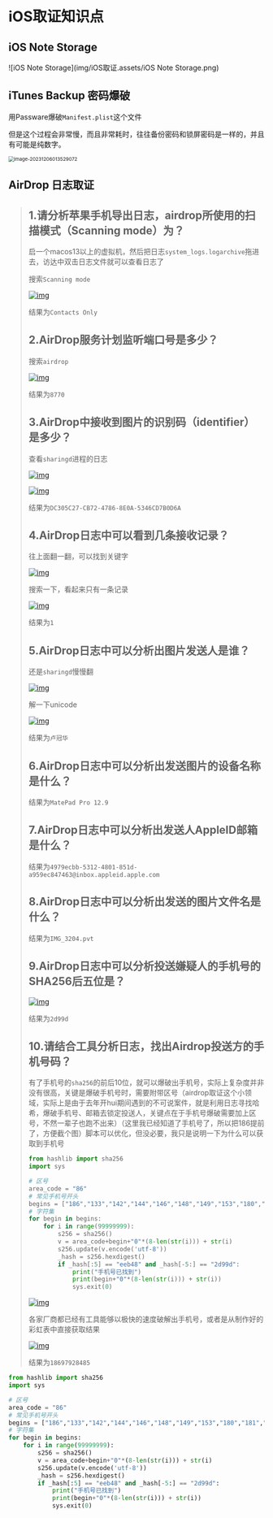 # iOS取证知识点

## iOS Note Storage

![iOS Note Storage](img/iOS取证.assets/iOS Note Storage.png)

## iTunes Backup 密码爆破

用Passware爆破`Manifest.plist`这个文件

但是这个过程会非常慢，而且非常耗时，往往备份密码和锁屏密码是一样的，并且有可能是纯数字。

<img src="img/iOS取证.assets/image-20231206013529072.png" alt="image-20231206013529072" style="zoom:67%;" />

## AirDrop 日志取证

> ## 1.请分析苹果手机导出日志，airdrop所使用的扫描模式（Scanning mode）为？
>
> 启一个macos13以上的虚拟机，然后把日志`system_logs.logarchive`拖进去，访达中双击日志文件就可以查看日志了
>
> 搜索`Scanning mode`
>
> [![img](img/iOS取证.assets/2817142-20231119205818891-1142795831.png)](https://img2023.cnblogs.com/blog/2817142/202311/2817142-20231119205818891-1142795831.png)
>
> 结果为`Contacts Only`
>
> ## 2.AirDrop服务计划监听端口号是多少？
>
> 搜索`airdrop`
>
> [![img](img/iOS取证.assets/2817142-20231119205818979-1553137613.png)](https://img2023.cnblogs.com/blog/2817142/202311/2817142-20231119205818979-1553137613.png)
>
> 结果为`8770`
>
> ## 3.AirDrop中接收到图片的识别码（identifier）是多少？
>
> 查看`sharingd`进程的日志
>
> [![img](img/iOS取证.assets/2817142-20231119205819238-997435814.png)](https://img2023.cnblogs.com/blog/2817142/202311/2817142-20231119205819238-997435814.png)
>
> [![img](img/iOS取证.assets/2817142-20231119205818763-1757192661.png)](https://img2023.cnblogs.com/blog/2817142/202311/2817142-20231119205818763-1757192661.png)
>
> 结果为`DC305C27-CB72-4786-8E0A-5346CD7B0D6A`
>
> ## 4.AirDrop日志中可以看到几条接收记录？
>
> 往上面翻一翻，可以找到关键字
>
> [![img](img/iOS取证.assets/2817142-20231119205819339-1678660161.png)](https://img2023.cnblogs.com/blog/2817142/202311/2817142-20231119205819339-1678660161.png)
>
> 搜索一下，看起来只有一条记录
>
> [![img](img/iOS取证.assets/2817142-20231119205819243-1405082508.png)](https://img2023.cnblogs.com/blog/2817142/202311/2817142-20231119205819243-1405082508.png)
>
> 结果为`1`
>
> ## 5.AirDrop日志中可以分析出图片发送人是谁？
>
> 还是`sharingd`慢慢翻
>
> [![img](img/iOS取证.assets/2817142-20231119205818947-1460819607.png)](https://img2023.cnblogs.com/blog/2817142/202311/2817142-20231119205818947-1460819607.png)
>
> 解一下unicode
>
> [![img](img/iOS取证.assets/2817142-20231119205819068-386510242.png)](https://img2023.cnblogs.com/blog/2817142/202311/2817142-20231119205819068-386510242.png)
>
> 结果为`卢冠华`
>
> ## 6.AirDrop日志中可以分析出发送图片的设备名称是什么？
>
> 结果为`MatePad Pro 12.9`
>
> ## 7.AirDrop日志中可以分析出发送人AppleID邮箱是什么？
>
> 结果为`4979ecbb-5312-4801-851d-a959ec847463@inbox.appleid.apple.com`
>
> ## 8.AirDrop日志中可以分析出发送的图片文件名是什么？
>
> 结果为`IMG_3204.pvt`
>
> ## 9.AirDrop日志中可以分析投送嫌疑人的手机号的SHA256后五位是？
>
> [![img](img/iOS取证.assets/2817142-20231119205819130-34231109.png)](https://img2023.cnblogs.com/blog/2817142/202311/2817142-20231119205819130-34231109.png)
>
> 结果为`2d99d`
>
> ## 10.请结合工具分析日志，找出Airdrop投送方的手机号码？
>
> 有了手机号的`sha256`的前后10位，就可以爆破出手机号，实际上复杂度并非没有很高，关键是爆破手机号时，需要附带区号（airdrop取证这个小领域，实际上是由于去年开hui期间遇到的不可说案件，就是利用日志寻找哈希，爆破手机号、邮箱去锁定投送人，关键点在于手机号爆破需要加上区号，不然一辈子也跑不出来）（这里我已经知道了手机号了，所以把186提前了，方便截个图）脚本可以优化，但没必要，我只是说明一下为什么可以获取到手机号
>
> 
>
> ```python
> from hashlib import sha256
> import sys
> 
> # 区号
> area_code = "86"
> # 常见手机号开头
> begins = ["186","133","142","144","146","148","149","153","180","181","189","130","131","132","141","143","145","155","156","185","134","135","136","137","138","139","140","147","150","151","152","157","158","159","182","183","187","188"]
> # 字符集
> for begin in begins:
>     for i in range(99999999):
>         s256 = sha256()
>         v = area_code+begin+"0"*(8-len(str(i))) + str(i)
>         s256.update(v.encode('utf-8'))
>         _hash = s256.hexdigest()
>         if _hash[:5] == "eeb48" and _hash[-5:] == "2d99d":
>             print("手机号已找到")
>             print(begin+"0"*(8-len(str(i))) + str(i))
>             sys.exit(0)
> ```
>
> [![img](img/iOS取证.assets/2817142-20231119205818753-1543823883.png)](https://img2023.cnblogs.com/blog/2817142/202311/2817142-20231119205818753-1543823883.png)
>
> 各家厂商都已经有工具能够以极快的速度破解出手机号，或者是从制作好的彩虹表中直接获取结果
>
> [![img](img/iOS取证.assets/2817142-20231119205819104-400783567.png)](https://img2023.cnblogs.com/blog/2817142/202311/2817142-20231119205819104-400783567.png)
>
> 结果为`18697928485`

```Python
from hashlib import sha256
import sys

# 区号
area_code = "86"
# 常见手机号开头
begins = ["186","133","142","144","146","148","149","153","180","181","189","130","131","132","141","143","145","155","156","185","134","135","136","137","138","139","140","147","150","151","152","157","158","159","182","183","187","188"]
# 字符集
for begin in begins:
    for i in range(99999999):
        s256 = sha256()
        v = area_code+begin+"0"*(8-len(str(i))) + str(i)
        s256.update(v.encode('utf-8'))
        _hash = s256.hexdigest()
        if _hash[:5] == "eeb48" and _hash[-5:] == "2d99d":
            print("手机号已找到")
            print(begin+"0"*(8-len(str(i))) + str(i))
            sys.exit(0)
```

